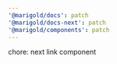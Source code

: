 ```yaml
---
'@marigold/docs': patch
'@marigold/docs-next': patch
'@marigold/components': patch
---
```


chore: next link component
